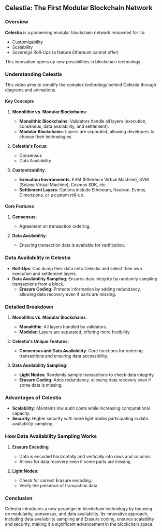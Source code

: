 
## Celestia: The First Modular Blockchain Network

### Overview

**Celestia** is a pioneering modular blockchain network renowned for its:

- Customizability
- Scalability
- Sovereign Roll-Ups (a feature Ethereum cannot offer)

This innovation opens up new possibilities in blockchain technology.


### Understanding Celestia

This video aims to simplify the complex technology behind Celestia through diagrams and animations.

#### Key Concepts

1. **Monolithic vs. Modular Blockchains**:
   - **Monolithic Blockchains**: Validators handle all layers (execution, consensus, data availability, and settlement).
   - **Modular Blockchains**: Layers are separated, allowing developers to choose their technologies.

2. **Celestia's Focus**:
   - Consensus
   - Data Availability

3. **Customizability**:
   - **Execution Environments**: EVM (Ethereum Virtual Machine), SVM (Solana Virtual Machine), Cosmos SDK, etc.
   - **Settlement Layers**: Options include Ethereum, Neutron, Evmos, Dimensions, or a custom roll-up.

#### Core Features

1. **Consensus**:
   - Agreement on transaction ordering.

2. **Data Availability**:
   - Ensuring transaction data is available for verification.

### Data Availability in Celestia

- **Roll-Ups**: Can dump their data onto Celestia and select their own execution and settlement layers.
- **Data Availability Sampling**: Ensures data integrity by randomly sampling transactions from a block.
  - **Erasure Coding**: Protects information by adding redundancy, allowing data recovery even if parts are missing.

### Detailed Breakdown

1. **Monolithic vs. Modular Blockchains**:
   - **Monolithic**: All layers handled by validators.
   - **Modular**: Layers are separated, offering more flexibility.

2. **Celestia's Unique Features**:
   - **Consensus and Data Availability**: Core functions for ordering transactions and ensuring data accessibility.

3. **Data Availability Sampling**:
   - **Light Nodes**: Randomly sample transactions to check data integrity.
   - **Erasure Coding**: Adds redundancy, allowing data recovery even if some data is missing.

### Advantages of Celestia

- **Scalability**: Maintains low audit costs while increasing computational capacity.
- **Security**: Higher security with more light nodes participating in data availability sampling.

### How Data Availability Sampling Works

1. **Erasure Encoding**:
   - Data is encoded horizontally and vertically into rows and columns.
   - Allows for data recovery even if some parts are missing.

2. **Light Nodes**:
   - Check for correct Erasure encoding.
   - Verify the presence of transaction data.

### Conclusion

Celestia introduces a new paradigm in blockchain technology by focusing on modularity, consensus, and data availability. Its innovative approach, including data availability sampling and Erasure coding, ensures scalability and security, making it a significant advancement in the blockchain space.